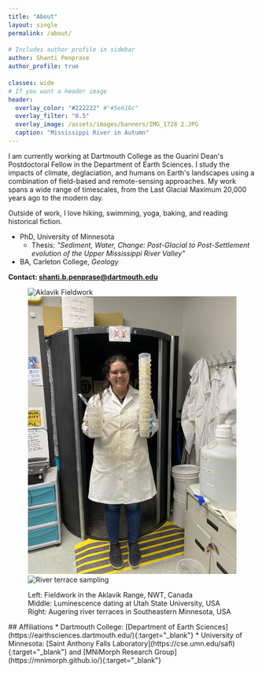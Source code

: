 ```yaml
---
title: "About"
layout: single
permalink: /about/

# Includes author profile in sidebar
author: Shanti Penprase
author_profile: true

classes: wide
# If you want a header image
header:
  overlay_color: "#222222" #"#5e616c"
  overlay_filter: "0.5"
  overlay_image: /assets/images/banners/IMG_1728 2.JPG
  caption: "Mississippi River in Autumn"
---
```

I am currently working at Dartmouth College as the Guarini Dean's Postdoctoral Fellow in the Department of Earth Sciences. I study the impacts of climate, deglaciation, and humans on Earth's landscapes using a combination of field-based and remote-sensing approaches. My work spans a wide range of timescales, from the Last Glacial Maximum 20,000 years ago to the modern day.

Outside of work, I love hiking, swimming, yoga, baking, and reading historical fiction.

* PhD, University of Minnesota
  * Thesis: <i>"Sediment, Water, Change: Post-Glacial to Post-Settlement evolution of the Upper Mississippi River Valley"</i>
* BA, Carleton College, <i>Geology</i>

<b>Contact: <a href="mailto:shanti.b.penprase@dartmouth.edu">shanti.b.penprase@dartmouth.edu</a></b> 

<figure class="third">
    <img src="/assets/images/IMG_0725.JPG" alt="Aklavik Fieldwork" class="test-class"><img src="/assets/images/banners/IMG_2277.JPG" alt="Lab work" class="test-class">
	<img src="/assets/images/IMG_5616_2.JPG" alt="River terrace sampling">
	<figcaption><p class="text-center"> Left: Fieldwork in the Aklavik Range, NWT, Canada <br> Middle: Luminescence dating at Utah State University, USA <br> Right: Augering river terraces in Southeastern Minnesota, USA </p></figcaption>
</figure>
## Affiliations
* Dartmouth College: [Department of Earth Sciences](https://earthsciences.dartmouth.edu/){:target="_blank"}
* University of Minnesota: [Saint Anthony Falls Laboratory](https://cse.umn.edu/safl){:target="_blank"} and [MNiMorph Research Group](https://mnimorph.github.io/){:target="_blank"}


